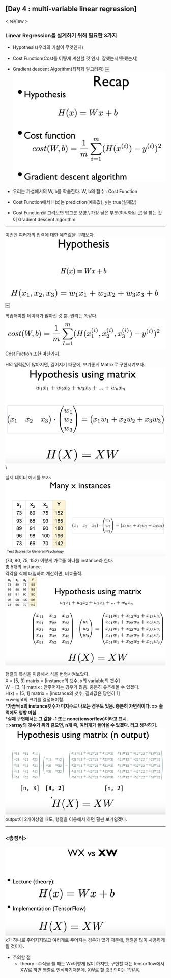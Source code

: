 ## [Day 4 : multi-variable linear regression]

< reView >

### Linear Regression을 설계하기 위해 필요한 3가지
- Hypothesis(우리의 가설이 무엇인지)
- Cost Function(Cost를 어떻게 계산할 것 인지. 잘했는지/못했는지)
- Gradient descent Algorithm(최적화 알고리즘)
￼
![day4-1](/image_File/day4-1.png)

- 우리는 가설에서의 W, b를 학습한다. W, b의 함수 : Cost Function
- Cost Function에서 H(x)는 prediction(예측값), y는 true(실제값)
- Cost Function을 그려보면 밥그릇 모양.\ 
가장 낮은 부분(최적화된 곳)을 찾는 것이 Gradient descent algorithm.

****

이번엔 여러개의 입력에 대한 예측값을 구해보자.\
![day4-2](/image_File/day4-2.png)￼

학습해야할 데이터가 많아진 것 뿐. 원리는 똑같다.\
![day4-3](/image_File/day4-3.png)\
Cost Fuction 또한 마찬가지.

H의 입력값이 많아지면, 길어지기 때문에, 보기좋게 Matrix로 구현시켜보자.\
![day4-4](/image_File/day4-4.png)\
 
실제 데이터 예시를 보자.\
![day4-5](/image_File/day4-5.png)\
(73, 80, 75, 152) 이렇게 가로줄 하나를 instance라 한다.\
총 5개의 instance. \
각각을 식에 대입하여 계산하면, 비효율적.\
![day4-6](/image_File/day4-6.png)

행렬의 특성을 이용해서 식을 변형시켜보았다.\
X = [5, 3] matrix = [instance의 갯수, x의 variable의 갯수]\
W = [3, 1] matrix : 안주어지는 경우가 많음. 충분히 유추해볼 수 있겠다.\
H(x) = [5, 1] matrix = [instance의 갯수, 결과값은 당연히 1]\
=>weight의 크기를 결정해야함.\
***가끔씩 x의 instance갯수가 미지수로 나오는 경우도 있음. 충분히 가변적이다. => 출력에도 영향 미침.**\
***실제 구현에서는 그 값을 -1 또는 none(tensorflow)이라고 표시.**\
**=>array의 갯수가 위와 같으면, n개 즉, 여러개가 들어올 수 있겠다. 라고 생각하기.**\
![day4-7](/image_File/day4-7.png)\
output이 2개이상일 때도, 행렬을 이용해서 하면 훨씬 보기쉽겠다.
****
### <총정리>
![day4-8](/image_File/day4-8.png)\
x가 하나로 주어지지않고 여러개로 주어지는 경우가 많기 때문에, 행렬을 많이 사용하게 될 것이다.

* 주의할 점
    * theory : 수식을 쓸 때는 Wx이렇게 많이 하지만, 구현할 때는 tensorflow에서 XW로 하면 행렬로 인식하기때문에, XW로 할 것!! 의미는 똑같음.
